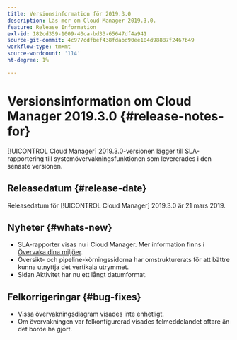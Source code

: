 ```yaml
---
title: Versionsinformation för 2019.3.0
description: Läs mer om Cloud Manager 2019.3.0.
feature: Release Information
exl-id: 182cd359-1009-40ca-bd33-65647df4a941
source-git-commit: 4c977cdfbef438fdabd90ee104d98887f2467b49
workflow-type: tm+mt
source-wordcount: '114'
ht-degree: 1%

---
```


# Versionsinformation om Cloud Manager 2019.3.0 {#release-notes-for}

[!UICONTROL Cloud Manager] 2019.3.0-versionen lägger till SLA-rapportering till systemövervakningsfunktionen som levererades i den senaste versionen.

## Releasedatum {#release-date}

Releasedatum för [!UICONTROL Cloud Manager] 2019.3.0 är 21 mars 2019.

## Nyheter {#whats-new}

* SLA-rapporter visas nu i Cloud Manager. Mer information finns i [Övervaka dina miljöer](/help/using/monitoring-environments.md).
* Översikt- och pipeline-körningssidorna har omstrukturerats för att bättre kunna utnyttja det vertikala utrymmet.
* Sidan Aktivitet har nu ett långt datumformat.

## Felkorrigeringar {#bug-fixes}

* Vissa övervakningsdiagram visades inte enhetligt.
* Om övervakningen var felkonfigurerad visades felmeddelandet oftare än det borde ha gjort.
